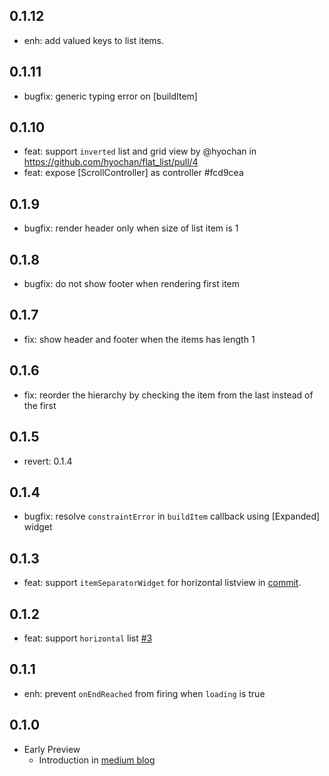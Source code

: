 ## 0.1.12
* enh: add valued keys to list items.

## 0.1.11
* bugfix: generic typing error on [buildItem]

## 0.1.10
* feat: support `inverted` list and grid view by @hyochan in https://github.com/hyochan/flat_list/pull/4
* feat: expose [ScrollController] as controller #fcd9cea

## 0.1.9
* bugfix: render header only when size of list item is 1

## 0.1.8
* bugfix: do not show footer when rendering first item

## 0.1.7
* fix: show header and footer when the items has length 1

## 0.1.6
* fix: reorder the hierarchy by checking the item from the last instead of the first

## 0.1.5
* revert: 0.1.4

## 0.1.4
* bugfix: resolve `constraintError` in `buildItem` callback using [Expanded] widget

## 0.1.3
* feat: support `itemSeparatorWidget` for horizontal listview in [commit](https://github.com/hyochan/flat_list/commit/069c8b26bb2132da43043ef1f39c299d0ff3d47c).

## 0.1.2
* feat: support `horizontal` list [#3](https://github.com/hyochan/flat_list/pull/3)

## 0.1.1
* enh: prevent `onEndReached` from firing when `loading` is true

## 0.1.0

* Early Preview
  - Introduction in [medium blog](https://medium.com/dooboolab/introducing-flatlist-in-flutter-e1bd212b44f0)

